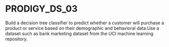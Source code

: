 # PRODIGY_DS_03
Build a decision tree classifier to predict whether a customer will purchase a product or service based on their demographic and behavioral data.Use a dataset such as bank marketing dataset from the UCI machine learning repository.
